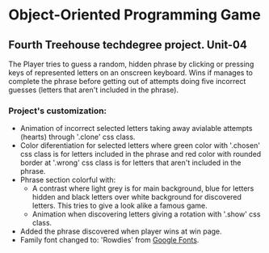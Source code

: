 # Object-Oriented Programming Game
## Fourth Treehouse techdegree project. Unit-04

The Player tries to guess a random, hidden phrase by clicking or pressing keys of represented letters on an onscreen keyboard. 
Wins if manages to complete the phrase before getting out of attempts doing five incorrect guesses (letters that aren't included in the phrase).

### Project's customization:

* Animation of incorrect selected letters taking away avialable attempts (hearts) through '.clone' css class.
* Color diferentiation for selected letters where green color with '.chosen' css class is for letters included in the phrase and red color with rounded border at '.wrong' css class is for letters that aren't included in the phrase.
* Phrase section colorful with:
    * A contrast where light grey is for main background, blue for letters hidden and black letters over white background for discovered letters. This tries to give a look alike a famous game.
    * Animation when discovering letters giving a rotation with '.show' css class.
* Added the phrase discovered when player wins at win page.
* Family font changed to: 'Rowdies' from [Google Fonts](https://fonts.google.com/specimen/Rowdies).

